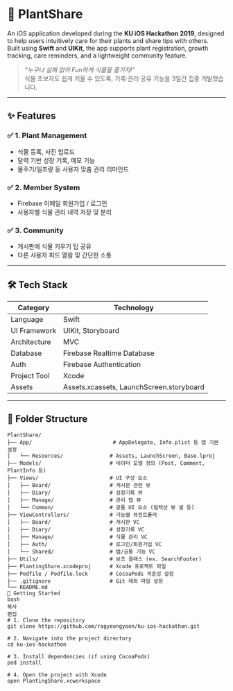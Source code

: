 # 🌱 PlantShare

An iOS application developed during the **KU iOS Hackathon 2019**, designed to help users intuitively care for their plants and share tips with others.  
Built using **Swift** and **UIKit**, the app supports plant registration, growth tracking, care reminders, and a lightweight community feature.

> *“누구나 실패 없이 Fun하게 식물을 즐기자!”*  
> 식물 초보자도 쉽게 키울 수 있도록, 기록·관리·공유 기능을 3일간 집중 개발했습니다.

---

## ✨ Features

### ✅ 1. Plant Management
- 식물 등록, 사진 업로드
- 달력 기반 성장 기록, 메모 기능
- 물주기/일조량 등 사용자 맞춤 관리 리마인드

### ✅ 2. Member System
- Firebase 이메일 회원가입 / 로그인
- 사용자별 식물 관리 내역 저장 및 분리

### ✅ 3. Community
- 게시판에 식물 키우기 팁 공유
- 다른 사용자 피드 열람 및 간단한 소통

---

## 🛠 Tech Stack

| Category       | Technology                      |
|----------------|----------------------------------|
| Language       | Swift                            |
| UI Framework   | UIKit, Storyboard                |
| Architecture   | MVC                              |
| Database       | Firebase Realtime Database       |
| Auth           | Firebase Authentication          |
| Project Tool   | Xcode                            |
| Assets         | Assets.xcassets, LaunchScreen.storyboard |

---

## 📂 Folder Structure

```plaintext
PlantShare/
├── App/                          # AppDelegate, Info.plist 등 앱 기본 설정
│   └── Resources/               # Assets, LaunchScreen, Base.lproj
├── Models/                      # 데이터 모델 정의 (Post, Comment, PlantInfo 등)
├── Views/                       # UI 구성 요소
│   ├── Board/                   # 게시판 관련 뷰
│   ├── Diary/                   # 성장기록 뷰
│   ├── Manage/                  # 관리 탭 뷰
│   └── Common/                  # 공통 UI 요소 (컬렉션 뷰 셀 등)
├── ViewControllers/             # 기능별 뷰컨트롤러
│   ├── Board/                   # 게시판 VC
│   ├── Diary/                   # 성장기록 VC
│   ├── Manage/                  # 식물 관리 VC
│   ├── Auth/                    # 로그인/회원가입 VC
│   └── Shared/                  # 탭/공통 기능 VC
├── Utils/                       # 보조 클래스 (ex. SearchFooter)
├── PlantingShare.xcodeproj      # Xcode 프로젝트 파일
├── Podfile / Podfile.lock       # CocoaPods 의존성 설정
├── .gitignore                   # Git 제외 파일 설정
└── README.md
🚀 Getting Started
bash
복사
편집
# 1. Clone the repository
git clone https://github.com/ragyeongyoon/ku-ios-hackathon.git

# 2. Navigate into the project directory
cd ku-ios-hackathon

# 3. Install dependencies (if using CocoaPods)
pod install

# 4. Open the project with Xcode
open PlantingShare.xcworkspace
